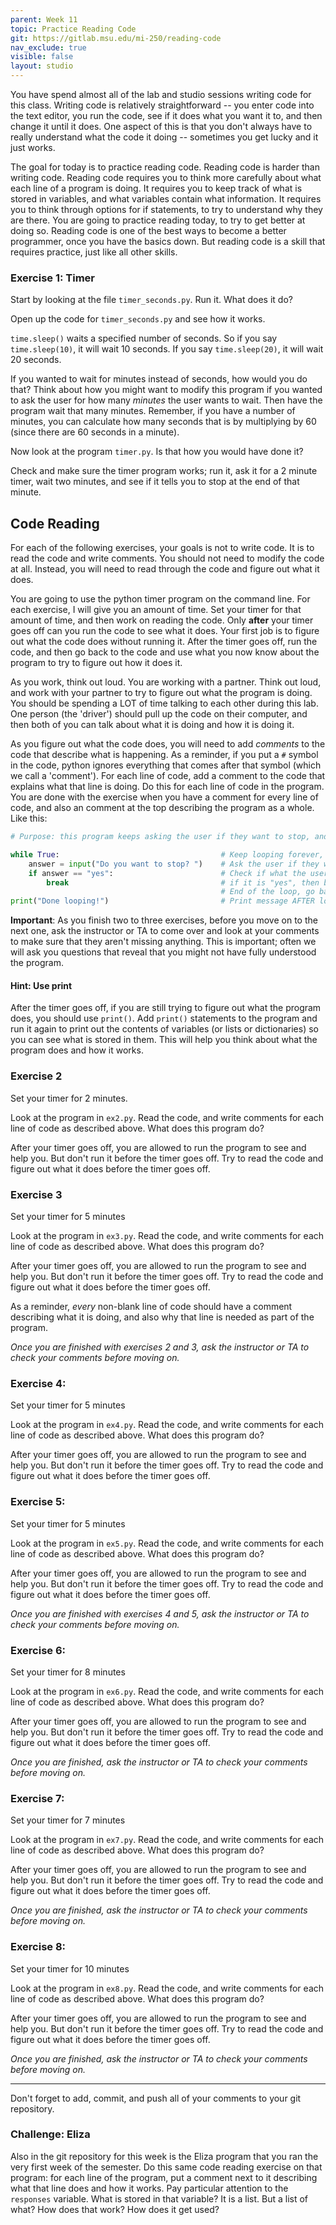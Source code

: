 ```yaml
---
parent: Week 11
topic: Practice Reading Code
git: https://gitlab.msu.edu/mi-250/reading-code
nav_exclude: true
visible: false
layout: studio
---
```


You have spend almost all of the lab and studio sessions writing code for this class.   Writing code is relatively
straightforward -- you enter code into the text editor, you run the code, see if it does what you want it to, and then
change it until it does.  One aspect of this is that you don't always have to really understand what the code it doing
-- sometimes you get lucky and it just works.

The goal for today is to practice reading code.  Reading code is harder than writing code.  Reading code requires you to
think more carefully about what each line of a program is doing.  It requires you to keep track of what is stored in
variables, and what variables contain what information.  It requires you to think through options for if statements, to
try to understand why they are there.  You are going to practice reading today, to try to get better at doing so.
Reading code is one of the best ways to become a better programmer, once you have the basics down.  But reading code is
a skill that requires practice, just like all other skills.

### Exercise 1: Timer

Start by looking at the file `timer_seconds.py`.  Run it.  What does it do?

Open up the code for `timer_seconds.py` and see how it works.

`time.sleep()` waits a specified number of seconds. So if you say `time.sleep(10)`, it will wait 10 seconds.  If you say
`time.sleep(20)`, it will wait 20 seconds.

If you wanted to wait for minutes instead of seconds, how would you do that?  Think about how you might want to modify
this program if you wanted to ask the user for how many *minutes* the user wants to wait.  Then have the program wait
that many minutes.   Remember, if you have a number of minutes, you can calculate how many seconds that is by
multiplying by 60 (since there are 60 seconds in a minute).

Now look at the program `timer.py`.   Is that how you would have done it?

Check and make sure the timer program works; run it, ask it for a 2 minute timer, wait two minutes, and see if it tells you to
stop at the end of that minute.

## Code Reading

For each of the following exercises, your goals is not to write code.  It is to read the code and write comments.   You
should not need to modify the code at all.  Instead, you will need to read through the code and figure out what it does.  

You are going to use the python timer program on the command line.   For each exercise, I will give you an amount of
time.   Set your timer for that amount of time, and then work on reading the code.  Only **after** your timer goes off
can you run the code to see what it does.   Your first job is to figure out what the code does without running it.
After the timer goes off, run the code, and then go back to the code and use what you now know about the program to try
to figure out how it does it.   

As you work, think out loud.  You are working with a partner.  Think out loud, and work with your partner to try to
figure out what the program is doing.  You should be spending a LOT of time talking to each other during this lab.  One
person (the 'driver') should pull up the code on their computer, and then both of you can talk
about what it is doing and how it is doing it.

As you figure out what the code does, you will need to add *comments* to the code that describe what is happening.  As a
reminder, if you put a `#` symbol in the code, python ignores everything that comes after that symbol (which we call a
'comment').   For each line of code, add a comment to the code that explains what that line is doing. Do this for each
line of code in the program.  You are done with the exercise when you have a comment for every line of code, and also an
comment at the top describing the program as a whole.  Like this:

```python
# Purpose: this program keeps asking the user if they want to stop, and stops when they say so

while True:                                    # Keep looping forever, until "break"
    answer = input("Do you want to stop? ")    # Ask the user if they want to stop, and store the result in answer
    if answer == "yes":                        # Check if what the user typed in is the word "yes", all lowercase
        break                                  # if it is "yes", then break out of the while loop
                                               # End of the loop, go back to the top of the while loop
print("Done looping!")                         # Print message AFTER loop is broken out of to let the user know the break was successful
```

**Important**: As you finish two to three exercises, before you move on to the next one, ask the instructor or TA to come over
and look at your comments to make sure that they aren't missing anything.  This is important; often we will ask you
questions that reveal that you might not have fully understood the program. 

#### Hint: Use print

After the timer goes off, if you are still trying to figure out what the program does, you should use `print()`.  Add
`print()` statements to the program and run it again to print out the contents of variables (or lists or dictionaries)
so you can see what is stored in them.  This will help you think about what the program does and how it works.

### Exercise 2

Set your timer for 2 minutes.

Look at the program in `ex2.py`.   Read the code, and write comments for each line of code as described above.  What
does this program do?

After your timer goes off, you are allowed to run the program to see and help you.  But don't run it before the timer
goes off. Try to read the code and figure out what it does before the timer goes off.

### Exercise 3

Set your timer for 5 minutes

Look at the program in `ex3.py`.  Read the code, and write comments for each line of code as described above.  What does
this program do?

After your timer goes off, you are allowed to run the program to see and help you.  But don't run it before the timer
goes off. Try to read the code and figure out what it does before the timer goes off.

As a reminder, *every* non-blank line of code should have a comment describing what it is doing, and also why that line
is needed as part of the program.

*Once you are finished with exercises 2 and 3, ask the instructor or TA to check your comments before moving on.*

### Exercise 4: 

Set your timer for 5 minutes

Look at the program in `ex4.py`.  Read the code, and write comments for each line of code as described above.  What does
this program do?

After your timer goes off, you are allowed to run the program to see and help you.  But don't run it before the timer
goes off. Try to read the code and figure out what it does before the timer goes off.


### Exercise 5:

Set your timer for 5 minutes

Look at the program in `ex5.py`.  Read the code, and write comments for each line of code as described above.  What does
this program do?

After your timer goes off, you are allowed to run the program to see and help you.  But don't run it before the timer
goes off. Try to read the code and figure out what it does before the timer goes off.

*Once you are finished with exercises 4 and 5, ask the instructor or TA to check your comments before moving on.*

### Exercise 6:

Set your timer for 8 minutes

Look at the program in `ex6.py`.  Read the code, and write comments for each line of code as described above.  What does
this program do?

After your timer goes off, you are allowed to run the program to see and help you.  But don't run it before the timer
goes off. Try to read the code and figure out what it does before the timer goes off.

*Once you are finished, ask the instructor or TA to check your comments before moving on.*

### Exercise 7:

Set your timer for 7 minutes

Look at the program in `ex7.py`.  Read the code, and write comments for each line of code as described above.  What does
this program do?

After your timer goes off, you are allowed to run the program to see and help you.  But don't run it before the timer
goes off. Try to read the code and figure out what it does before the timer goes off.

*Once you are finished, ask the instructor or TA to check your comments before moving on.*

### Exercise 8:

Set your timer for 10 minutes

Look at the program in `ex8.py`.  Read the code, and write comments for each line of code as described above.  What does
this program do?

After your timer goes off, you are allowed to run the program to see and help you.  But don't run it before the timer
goes off. Try to read the code and figure out what it does before the timer goes off.

*Once you are finished, ask the instructor or TA to check your comments before moving on.*

---

Don't forget to add, commit, and push all of your comments to your git repository.

### Challenge: Eliza

Also in the git repository for this week is the Eliza program that you ran the very first week of the semester.  Do this
same code reading exercise on that program: for each line of the program, put a comment next to it describing what that
line does and how it works.   Pay particular attention to the `responses` variable.   What is stored in that variable?
It is a list.  But a list of what?  How does that work?  How does it get used?




